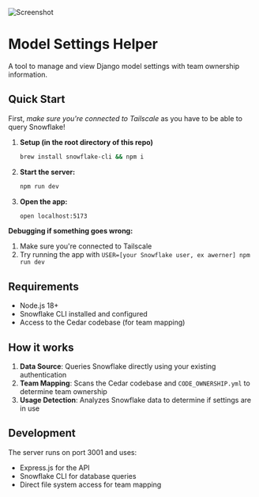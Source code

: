 ![Screenshot](screenshot.png)

# Model Settings Helper

A tool to manage and view Django model settings with team ownership information.

## Quick Start

First, _make sure you're connected to Tailscale_ as you have to be able to query Snowflake!

1. **Setup (in the root directory of this repo)**
   ```bash
   brew install snowflake-cli && npm i
   ```

2. **Start the server:**
   ```bash
   npm run dev
   ```

3. **Open the app:**
   ```bash
   open localhost:5173
   ```

**Debugging if something goes wrong:**
1. Make sure you're connected to Tailscale
2. Try running the app with `USER=[your Snowflake user, ex awerner] npm run dev`

## Requirements

- Node.js 18+
- Snowflake CLI installed and configured
- Access to the Cedar codebase (for team mapping)

## How it works

1. **Data Source**: Queries Snowflake directly using your existing authentication
2. **Team Mapping**: Scans the Cedar codebase and `CODE_OWNERSHIP.yml` to determine team ownership
3. **Usage Detection**: Analyzes Snowflake data to determine if settings are in use

## Development

The server runs on port 3001 and uses:
- Express.js for the API
- Snowflake CLI for database queries  
- Direct file system access for team mapping
